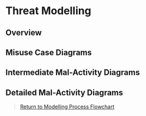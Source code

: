 # Threat Modelling

## Overview

## Misuse Case Diagrams

## Intermediate Mal-Activity Diagrams

## Detailed Mal-Activity Diagrams

 > [Return to Modelling Process Flowchart](https://github.com/stuartfowler/CEMT#modelling-process)